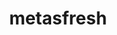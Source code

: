 ---
codehost: https://github.com/https://github.com/metasfresh
facebook: https://facebook.com/metasfresh
linkedin: https://linkedin.com/company/metasfresh
logohandle: metasfresh
sort: metasfresh
title: metasfresh
twitter: https://x.com/metasfresh
website: https://metasfresh.com/en/
wikipedia: https://en.wikipedia.org/wiki/Metasfresh
youtube: https://youtube.com/channel/UCUhUCu7lJNn2tsguGWP7PRw
---